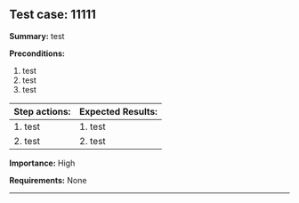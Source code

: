 ## Test case: 11111

**Summary:**
test

**Preconditions:**

1. test
2. test
3. test

**Step actions:** | **Expected Results:**
------------ | -------------
1. test | 1. test
2. test | 2. test

**Importance:** High

**Requirements:** None

------------------------------------------------------------------------
